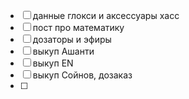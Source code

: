  - [ ] данные глокси и аксессуары хасс
- [ ] пост про математику
- [ ] дозаторы и эфиры
- [ ] выкуп Ашанти
- [ ] выкуп ЕN
- [ ] выкуп Сойнов, дозаказ
- [ ] 